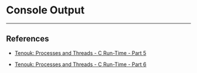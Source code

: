# Console Output

---
## References

- [Tenouk: Processes and Threads - C Run-Time - Part 5](https://www.tenouk.com/ModuleS1.html)

- [Tenouk: Processes and Threads - C Run-Time - Part 6](https://www.tenouk.com/ModuleS2.html)